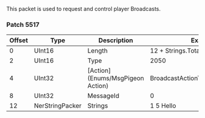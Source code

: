 This packet is used to request and control player Broadcasts.

### Patch 5517

| Offset | Type | Description | Example |
| -------- | -------- | -------- | -------- |
| 0 | UInt16 | Length | 12 + Strings.TotalLength |
| 2 | UInt16 | Type | 2050 |
| 4 | UInt32 | [Action](Enums/MsgPigeon Action) | BroadcastActionType.SendBroadcast |
| 8 | UInt32 | MessageId | 0 |
| 12 | NerStringPacker | Strings  | 1 5 Hello |
